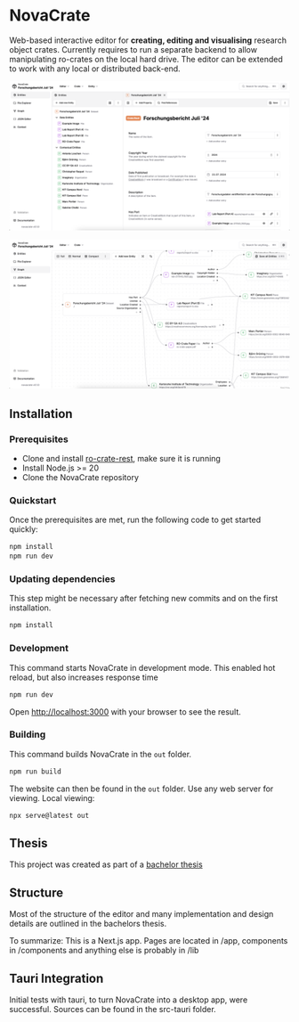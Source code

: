 # NovaCrate

Web-based interactive editor for **creating, editing and visualising** research object crates. Currently requires
to run a separate backend to allow manipulating ro-crates on the local hard drive. The editor can be extended to work with any local or 
distributed back-end.

![](./docs/teaser.png)

![](./docs/teaser2.png)

## Installation

### Prerequisites

- Clone and install [ro-crate-rest](https://gitlab.kit.edu/kit/scc/dem/dem-students/ChristopherR/implementation/ro-crate-rest), make sure it is running
- Install Node.js >= 20
- Clone the NovaCrate repository

### Quickstart

Once the prerequisites are met, run the following code to get started quickly:

```bash
npm install
npm run dev
```

### Updating dependencies

This step might be necessary after fetching new commits and on the first installation.

```bash
npm install
```


### Development

This command starts NovaCrate in development mode. This enabled hot reload, but also increases response time

```bash
npm run dev
```

Open [http://localhost:3000](http://localhost:3000) with your browser to see the result.

### Building

This command builds NovaCrate in the `out` folder.

```bash
npm run build
```

The website can then be found in the `out` folder. Use any web server for viewing. Local viewing:

```bash
npx serve@latest out
```

## Thesis

This project was created as part of a [bachelor thesis](https://doi.org/10.5445/IR/1000178790)

## Structure

Most of the structure of the editor and many implementation and design details are outlined in the bachelors thesis.

To summarize: This is a Next.js app. Pages are located in /app, components in /components and anything else is probably in /lib


## Tauri Integration

Initial tests with tauri, to turn NovaCrate into a desktop app, were successful. Sources can be found in the src-tauri folder.
